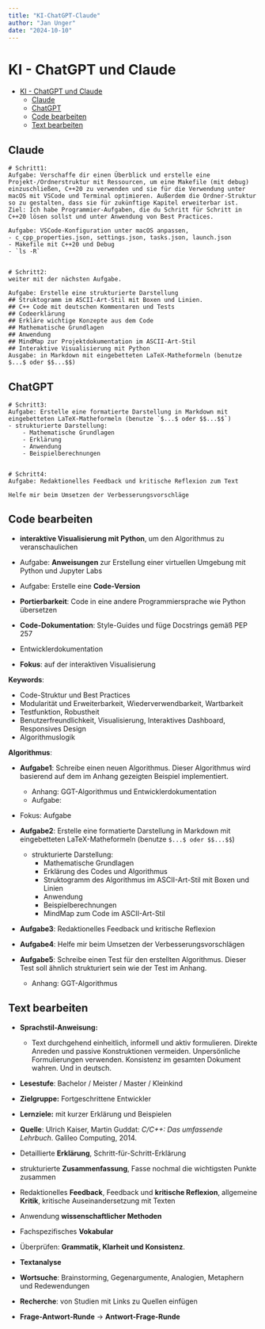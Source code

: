 ```yaml
---
title: "KI-ChatGPT-Claude"
author: "Jan Unger"
date: "2024-10-10"
---
```


# KI - ChatGPT und Claude

- [KI - ChatGPT und Claude](#ki---chatgpt-und-claude)
  - [Claude](#claude)
  - [ChatGPT](#chatgpt)
  - [Code bearbeiten](#code-bearbeiten)
  - [Text bearbeiten](#text-bearbeiten)

## Claude

```plaintext
# Schritt1:
Aufgabe: Verschaffe dir einen Überblick und erstelle eine Projekt-/Ordnerstruktur mit Ressourcen, um eine Makefile (mit debug) einzuschließen, C++20 zu verwenden und sie für die Verwendung unter macOS mit VSCode und Terminal optimieren. Außerdem die Ordner-Struktur so zu gestalten, dass sie für zukünftige Kapitel erweiterbar ist. 
Ziel: Ich habe Programmier-Aufgaben, die du Schritt für Schritt in C++20 lösen sollst und unter Anwendung von Best Practices.

Aufgabe: VSCode-Konfiguration unter macOS anpassen,
- c_cpp_properties.json, settings.json, tasks.json, launch.json
- Makefile mit C++20 und Debug
- `ls -R`


# Schritt2:
weiter mit der nächsten Aufgabe.    

Aufgabe: Erstelle eine strukturierte Darstellung
## Struktogramm im ASCII-Art-Stil mit Boxen und Linien. 
## C++ Code mit deutschen Kommentaren und Tests
## Codeerklärung
## Erkläre wichtige Konzepte aus dem Code
## Mathematische Grundlagen
## Anwendung
## MindMap zur Projektdokumentation im ASCII-Art-Stil
## Interaktive Visualisierung mit Python
Ausgabe: in Markdown mit eingebetteten LaTeX-Matheformeln (benutze $...$ oder $$...$$)
```

## ChatGPT

```plaintext
# Schritt3:
Aufgabe: Erstelle eine formatierte Darstellung in Markdown mit eingebetteten LaTeX-Matheformeln (benutze `$...$ oder $$...$$`)
- strukturierte Darstellung:
    - Mathematische Grundlagen
    - Erklärung
    - Anwendung
    - Beispielberechnungen


# Schritt4:
Aufgabe: Redaktionelles Feedback und kritische Reflexion zum Text

Helfe mir beim Umsetzen der Verbesserungsvorschläge
```

## Code bearbeiten

- **interaktive Visualisierung mit Python**, um den Algorithmus zu veranschaulichen
- Aufgabe: **Anweisungen** zur Erstellung einer virtuellen Umgebung mit Python und Jupyter Labs

- Aufgabe: Erstelle eine **Code-Version**

- **Portierbarkeit**: Code in eine andere Programmiersprache wie Python übersetzen

- **Code-Dokumentation**: Style-Guides und füge Docstrings gemäß PEP 257
- Entwicklerdokumentation

- **Fokus**: auf der interaktiven Visualisierung

**Keywords**:

- Code-Struktur und Best Practices
- Modularität und Erweiterbarkeit, Wiederverwendbarkeit, Wartbarkeit
- Testfunktion, Robustheit
- Benutzerfreundlichkeit, Visualisierung, Interaktives Dashboard, Responsives Design
- Algorithmuslogik

**Algorithmus**:


- **Aufgabe1**: Schreibe einen neuen Algorithmus. Dieser Algorithmus wird basierend auf dem im Anhang gezeigten Beispiel implementiert.
  - Anhang: GGT-Algorithmus und Entwicklerdokumentation
  - Aufgabe: 

- Fokus: Aufgabe
- **Aufgabe2**: Erstelle eine formatierte Darstellung in Markdown mit eingebetteten LaTeX-Matheformeln (benutze `$...$ oder $$...$$`)
  - strukturierte Darstellung:
    - Mathematische Grundlagen
    - Erklärung des Codes und Algorithmus
    - Struktogramm des Algorithmus im ASCII-Art-Stil mit Boxen und Linien
    - Anwendung
    - Beispielberechnungen
    - MindMap zum Code im ASCII-Art-Stil

- **Aufgabe3**: Redaktionelles Feedback und kritische Reflexion
- **Aufgabe4**: Helfe mir beim Umsetzen der Verbesserungsvorschlägen

- **Aufgabe5**: Schreibe einen Test für den erstellten Algorithmus. Dieser Test soll ähnlich strukturiert sein wie der Test im Anhang.
  - Anhang: GGT-Algorithmus

## Text bearbeiten

- **Sprachstil-Anweisung:**
  - Text durchgehend einheitlich, informell und aktiv formulieren. Direkte Anreden und passive Konstruktionen vermeiden. Unpersönliche Formulierungen verwenden. Konsistenz im gesamten Dokument wahren. Und in deutsch.

- **Lesestufe**: Bachelor / Meister / Master / Kleinkind
- **Zielgruppe:** Fortgeschrittene Entwickler
- **Lernziele:** mit kurzer Erklärung und Beispielen
- **Quelle**: Ulrich Kaiser, Martin Guddat: *C/C++: Das umfassende Lehrbuch*. Galileo Computing, 2014.


- Detaillierte **Erklärung**, Schritt-für-Schritt-Erklärung
- strukturierte **Zusammenfassung**, Fasse nochmal die wichtigsten Punkte zusammen
- Redaktionelles **Feedback**, Feedback und **kritische Reflexion**, allgemeine **Kritik**, kritische Auseinandersetzung mit Texten
- Anwendung **wissenschaftlicher Methoden**
- Fachspezifisches **Vokabular**
- Überprüfen: **Grammatik, Klarheit und Konsistenz**.
- **Textanalyse**
- **Wortsuche**: Brainstorming, Gegenargumente, Analogien, Metaphern und Redewendungen
- **Recherche**: von Studien mit Links zu Quellen einfügen
- **Frage-Antwort-Runde** $\to$ **Antwort-Frage-Runde**

